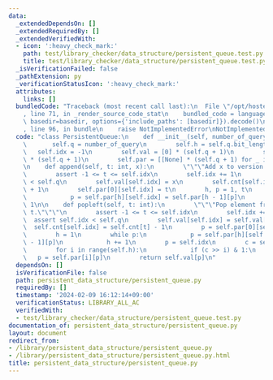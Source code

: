 ```yaml
---
data:
  _extendedDependsOn: []
  _extendedRequiredBy: []
  _extendedVerifiedWith:
  - icon: ':heavy_check_mark:'
    path: test/library_checker/data_structure/persistent_queue.test.py
    title: test/library_checker/data_structure/persistent_queue.test.py
  _isVerificationFailed: false
  _pathExtension: py
  _verificationStatusIcon: ':heavy_check_mark:'
  attributes:
    links: []
  bundledCode: "Traceback (most recent call last):\n  File \"/opt/hostedtoolcache/PyPy/3.10.13/x64/lib/pypy3.10/site-packages/onlinejudge_verify/documentation/build.py\"\
    , line 71, in _render_source_code_stat\n    bundled_code = language.bundle(stat.path,\
    \ basedir=basedir, options={'include_paths': [basedir]}).decode()\n  File \"/opt/hostedtoolcache/PyPy/3.10.13/x64/lib/pypy3.10/site-packages/onlinejudge_verify/languages/python.py\"\
    , line 96, in bundle\n    raise NotImplementedError\nNotImplementedError\n"
  code: "class PersistentQueue:\n    def __init__(self, number_of_query: int):\n \
    \       self.q = number_of_query\n        self.h = self.q.bit_length()\n     \
    \   self.idx = -1\n        self.val = [0] * (self.q + 1)\n        self.cnt = [0]\
    \ * (self.q + 1)\n        self.par = [[None] * (self.q + 1) for _ in range(self.h)]\n\
    \n    def append(self, t: int, x):\n        \"\"\"Add x to version t.\"\"\"\n\
    \        assert -1 <= t <= self.idx\n        self.idx += 1\n        assert self.idx\
    \ < self.q\n        self.val[self.idx] = x\n        self.cnt[self.idx] = self.cnt[t]\
    \ + 1\n        self.par[0][self.idx] = t\n        h, p = 1, t\n        while p:\n\
    \            p = self.par[h][self.idx] = self.par[h - 1][p]\n            h +=\
    \ 1\n\n    def popleft(self, t: int):\n        \"\"\"Pop element from version\
    \ t.\"\"\"\n        assert -1 <= t <= self.idx\n        self.idx += 1\n      \
    \  assert self.idx < self.q\n        self.val[self.idx] = self.val[t]\n      \
    \  self.cnt[self.idx] = self.cnt[t] - 1\n        p = self.par[0][self.idx] = self.par[0][t]\n\
    \        h = 1\n        while p:\n            p = self.par[h][self.idx] = self.par[h\
    \ - 1][p]\n            h += 1\n        p = self.idx\n        c = self.cnt[p]\n\
    \        for i in range(self.h):\n            if (c >> i) & 1:\n             \
    \   p = self.par[i][p]\n        return self.val[p]\n"
  dependsOn: []
  isVerificationFile: false
  path: persistent_data_structure/persistent_queue.py
  requiredBy: []
  timestamp: '2024-02-09 16:12:14+09:00'
  verificationStatus: LIBRARY_ALL_AC
  verifiedWith:
  - test/library_checker/data_structure/persistent_queue.test.py
documentation_of: persistent_data_structure/persistent_queue.py
layout: document
redirect_from:
- /library/persistent_data_structure/persistent_queue.py
- /library/persistent_data_structure/persistent_queue.py.html
title: persistent_data_structure/persistent_queue.py
---
```


